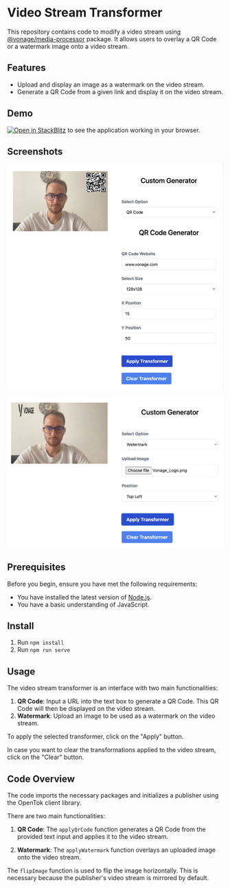 # Video Stream Transformer

This repository contains code to modify a video stream using [@vonage/media-processor](https://www.npmjs.com/package/@vonage/media-processor) package. It allows users to overlay a QR Code or a watermark image onto a video stream.

## Features

- Upload and display an image as a watermark on the video stream.
- Generate a QR Code from a given link and display it on the video stream.

## Demo

[![Open in StackBlitz](https://developer.stackblitz.com/img/open_in_stackblitz.svg)](https://stackblitz.com/fork/github/vonage-community/tree/main/blog-video_api-javascript_enhancing_video_streams_with_qr_codes_and_watermarking) to see the application working in your browser.

## Screenshots

![Qr Code Generataor](./images/qr-code-generator.png)

![Watermark Generataor](./images/watermark-generator.png)

## Prerequisites

Before you begin, ensure you have met the following requirements:

- You have installed the latest version of [Node.js](https://nodejs.org/en/).
- You have a basic understanding of JavaScript.

## Install

1. Run `npm install`
2. Run `npm run serve`

## Usage

The video stream transformer is an interface with two main functionalities:

1. **QR Code**: Input a URL into the text box to generate a QR Code. This QR Code will then be displayed on the video stream.
2. **Watermark**: Upload an image to be used as a watermark on the video stream.

To apply the selected transformer, click on the "Apply" button.

In case you want to clear the transformations applied to the video stream, click on the "Clear" button.

## Code Overview

The code imports the necessary packages and initializes a publisher using the OpenTok client library.

There are two main functionalities:

1. **QR Code**: The `applyQrCode` function generates a QR Code from the provided text input and applies it to the video stream.

2. **Watermark**: The `applyWatermark` function overlays an uploaded image onto the video stream.

The `flipImage` function is used to flip the image horizontally. This is necessary because the publisher's video stream is mirrored by default.
